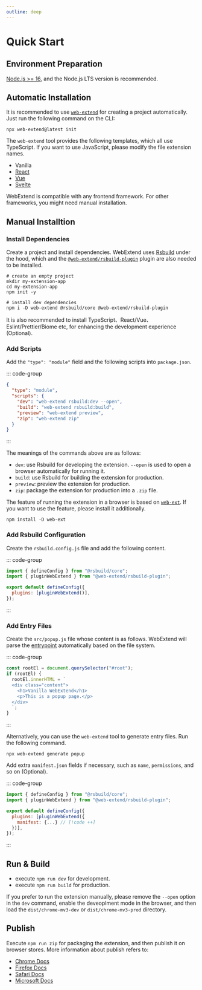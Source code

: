 ```yaml
---
outline: deep
---
```


# Quick Start

## Environment Preparation

[Node.js >= 16](https://nodejs.org/en/download), and the Node.js LTS version is recommended.

## Automatic Installation

It is recommended to use [`web-extend`](../api/web-extend.md) for creating a project automatically. Just run the following command on the CLI:

```shell
npx web-extend@latest init
```

The `web-extend` tool provides the following templates, which all use TypeScript. If you want to use JavaScript, please modify the file extension names.

- Vanilla
- [React](https://react.dev/)
- [Vue](https://vuejs.org/)
- [Svelte](https://svelte.dev/)

WebExtend is compatible with any frontend framework. For other frameworks, you might need manual installation.

## Manual Installtion

### Install Dependencies

Create a project and install dependencies. WebExtend uses [Rsbuild](https://rsbuild.dev/) under the hood, which and the [`@web-extend/rsbuild-plugin`](../api/rsbuild-plugin.md) plugin are also needed to be installed.

```shell
# create an empty project
mkdir my-extension-app
cd my-extension-app
npm init -y

# install dev dependencies
npm i -D web-extend @rsbuild/core @web-extend/rsbuild-plugin

```

It is also recommended to install TypeScript、React/Vue、Eslint/Prettier/Biome etc, for enhancing the development experience (Optional).

### Add Scripts

Add the `"type": "module"` field and the following scripts into `package.json`.

::: code-group

```json [package.json]
{
  "type": "module",
  "scripts": {
    "dev": "web-extend rsbuild:dev --open",
    "build": "web-extend rsbuild:build",
    "preview": "web-extend preview",
    "zip": "web-extend zip"
  }
}
```

:::

The meanings of the commands above are as follows:

- `dev`: use Rsbuild for developing the extension. `--open` is used to open a browser automatically for running it.
- `build`: use Rsbuild for building the extension for production.
- `preview`: preview the extension for production.
- `zip`: package the extension for production into a `.zip` file.

The feature of running the extension in a browser is based on [`web-ext`](https://github.com/mozilla/web-ext). If you want to use the feature, please install it additionally.

```shell
npm install -D web-ext
```

### Add Rsbuild Configuration

Create the `rsbuild.config.js` file and add the following content.

::: code-group

```js [rsbuild.config.js]
import { defineConfig } from "@rsbuild/core";
import { pluginWebExtend } from "@web-extend/rsbuild-plugin";

export default defineConfig({
  plugins: [pluginWebExtend()],
});
```

:::

### Add Entry Files

Create the `src/popup.js` file whose content is as follows. WebExtend will parse the [entrypoint](entrypoints.md) automatically based on the file system.

::: code-group

```js [src/popup.js]
const rootEl = document.querySelector("#root");
if (rootEl) {
  rootEl.innerHTML = `
  <div class="content">
    <h1>Vanilla WebExtend</h1>
    <p>This is a popup page.</p>
  </div>
  `;
}
```

:::

Alternatively, you can use the `web-extend` tool to generate entry files. Run the following command.

```shell
npx web-extend generate popup
```

Add extra `manifest.json` fields if necessary, such as `name`, `permissions`, and so on (Optional).

::: code-group

```js [rsbuild.config.js]
import { defineConfig } from "@rsbuild/core";
import { pluginWebExtend } from "@web-extend/rsbuild-plugin";

export default defineConfig({
  plugins: [pluginWebExtend({
    manifest: {...} // [!code ++]
  })],
});
```

:::

## Run & Build

- execute `npm run dev` for development.
- execute `npm run build` for production.

If you prefer to run the extension manually, please remove the `--open` option in the `dev` command, enable the deveoplment mode in the browser, and then load the `dist/chrome-mv3-dev` or `dist/chrome-mv3-prod` directory.

## Publish

Execute `npm run zip` for packaging the extension, and then publish it on browser stores. More information about publish refers to:

- [Chrome Docs](https://developer.chrome.com/docs/webstore/publish/)
- [Firefox Docs](https://extensionworkshop.com/documentation/publish/submitting-an-add-on/)
- [Safari Docs](https://developer.apple.com/documentation/safariservices/converting-a-web-extension-for-safari)
- [Microsoft Docs](https://learn.microsoft.com/en-us/microsoft-edge/extensions-chromium/publish/publish-extension)
